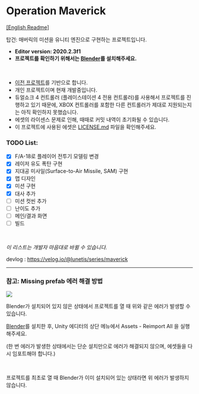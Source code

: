 # Operation Maverick

[[English Readme]](https://github.com/lunetis/OperationMaverick/blob/main/README.md)

탑건: 매버릭의 미션을 유니티 엔진으로 구현하는 프로젝트입니다.

- __Editor version: 2020.2.3f1__
- __프로젝트를 확인하기 위해서는 [Blender](https://www.blender.org/download/)를 설치해주세요.__

<br>

* [이전 프로젝트](https://github.com/lunetis/OperationZERO)를 기반으로 합니다.
* 개인 프로젝트이며 현재 개발중입니다.
* 듀얼쇼크 4 컨트롤러 (플레이스테이션 4 전용 컨트롤러)를 사용해서 프로젝트를 진행하고 있기 때문에, XBOX 컨트롤러를 포함한 다른 컨트롤러가 제대로 지원되는지는 아직 확인하지 못했습니다.
* 에셋의 라이센스 문제로 인해, 때때로 커밋 내역이 초기화될 수 있습니다.
* 이 프로젝트에 사용된 에셋은 [LICENSE.md](https://github.com/lunetis/OperationMaverick/blob/main/LICENSE.md) 파일을 확인해주세요.

### TODO List:
- [x] F/A-18로 플레이어 전투기 모델링 변경
- [x] 레이저 유도 폭탄 구현
- [x] 지대공 미사일(Surface-to-Air Missile, SAM) 구현
- [x] 맵 디자인
- [x] 미션 구현
- [x] 대사 추가
- [ ] 미션 컷씬 추가
- [ ] 난이도 추가
- [ ] 메인/결과 화면
- [ ] 빌드

<br>

*이 리스트는 개발자 마음대로 바뀔 수 있습니다.*

devlog : https://velog.io/@lunetis/series/maverick

---

### 참고: Missing prefab 에러 해결 방법

![](https://github.com/lunetis/AceCombatZERO/blob/main/missingerror.PNG)

Blender가 설치되어 있지 않은 상태에서 프로젝트를 열 때 위와 같은 에러가 발생할 수 있습니다.

[Blender](https://www.blender.org/download/)를 설치한 후, Unity 에디터의 상단 메뉴에서 Assets - Reimport All 을 실행해주세요.

(한 번 에러가 발생한 상태에서는 단순 설치만으로 에러가 해결되지 않으며, 에셋들을 다시 임포트해야 합니다.)

<br>

프로젝트를 최초로 열 때 Blender가 이미 설치되어 있는 상태라면 위 에러가 발생하지 않습니다.
